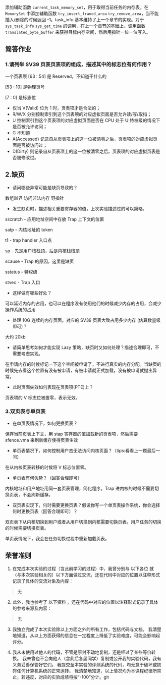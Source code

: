 添加辅助函数 `current_task_memory_set`，用于取得当前任务的内存表。在 `MemorySet` 中添加辅助函数 `try_insert_framed_area` `try_remove_area`，当不能插入/删除的时候返回 -1。task_info 基本维持了上一个章节的实现。对于 `sys_task_info` `sys_get_time` 的调用，在上一个章节的基础上，调用函数 `translated_byte_buffer` 来获得目标内存空间，然后用指针一位一位写入。

## 简答作业

### 1.请列举 SV39 页表页表项的组成，描述其中的标志位有何作用？

一个页表项 [63 : 54] 是 Reserved，不知道干什么的

[53 : 10] 是物理页号

[7 : 0] 是标志位

- 仅当 V(Valid) 位为 1 时，页表项才是合法的；
- R/W/X 分别控制索引到这个页表项的对应虚拟页面是否允许读/写/取指；
- U 控制索引到这个页表项的对应虚拟页面是否在 CPU 处于 U 特权级的情况下是否被允许访问；
- G 不知道
- A(Accessed) 记录自从页表项上的这一位被清零之后，页表项的对应虚拟页面是否被访问过；
- D(Dirty) 则记录自从页表项上的这一位被清零之后，页表项的对应虚拟页表是否被修改过。

## 2.缺页

- 请问哪些异常可能是缺页导致的？

数组越界 访问非法内存 野指针

- 发生缺页时，描述相关重要寄存器的值，上次实验描述过的可以简略。

sscratch - 应用地址空间中存放 Trap 上下文的位置

satp - 内核地址的 token

t1 - trap handler 入口点

sp - 先是用户栈栈顶，后是内核栈栈顶

scause - Trap 的原因，这里是缺页

sstatus - 特权级

stvec - Trap 入口

- 这样做有哪些好处？

可以延迟内存的占用，也可以在程序没有使用他们的时候减少内存的占用，会减少操作系统的占用

- 处理 10G 连续的内存页面，对应的 SV39 页表大致占用多少内存 (估算数量级即可)？

大约 20kb

- 请简单思考如何才能实现 Lazy 策略，缺页时又如何处理？描述合理即可，不需要考虑实现。

在申请内存的时候标记一下这个空间被申请了，不进行真实的内存分配。当缺页的时候先去看这个位置有没有被申请，有被申请就正式加载，没有被申请就抛出异常。

- 此时页面失效如何表现在页表项(PTE)上？

页表项的 V 标志位被置零，表示无效。

### 3.双页表与单页表

- 在单页表情况下，如何更换页表？

保存当前页表上下文，用 stap 寄存器的值加载新的页表项，然后需要 sfence.vma 来刷新缓存使得页表生效

- 单页表情况下，如何控制用户态无法访问内核页面？（tips:看看上一题最后一问）

在从内核页表转移的时候将 V 标志位置零。

- 单页表有何优势？（回答合理即可）

内核地址和用户地址用同一套页表管理，简化程序。Trap 进内核的时候不需要切换页表，不会刷新缓存。

- 双页表实现下，何时需要更换页表？假设你写一个单页表操作系统，你会选择何时更换页表（回答合理即可）？

双页表下从内核切换到用户或者从用户切换到内核需要切换页表。用户任务的切换的时候需要切换页表。

单页表情况下，我会在任务切换过程中重新加载页表。

## 荣誉准则

1. 在完成本次实验的过程（含此前学习的过程）中，我曾分别与 以下各位 就（与本次实验相关的）以下方面做过交流，还在代码中对应的位置以注释形式记录了具体的交流对象及内容：

>无

2. 此外，我也参考了 以下资料 ，还在代码中对应的位置以注释形式记录了具体的参考来源及内容：

>无

3. 我独立完成了本次实验除以上方面之外的所有工作，包括代码与文档。 我清楚地知道，从以上方面获得的信息在一定程度上降低了实验难度，可能会影响起评分。

4. 我从未使用过他人的代码，不管是原封不动地复制，还是经过了某些等价转换。 我未曾也不会向他人（含此后各届同学）复制或公开我的实验代码，我有义务妥善保管好它们。 我提交至本实验的评测系统的代码，均无意于破坏或妨碍任何计算机系统的正常运转。 我清楚地知道，以上情况均为本课程纪律所禁止，若违反，对应的实验成绩将按“-100”分计。git